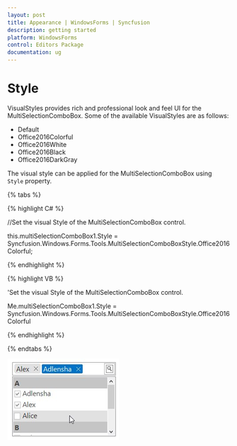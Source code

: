```yaml
---
layout: post
title: Appearance | WindowsForms | Syncfusion
description: getting started
platform: WindowsForms
control: Editors Package
documentation: ug
---
```


# Style

VisualStyles provides rich and professional look and feel UI for the MultiSelectionComboBox. Some of the available VisualStyles are as follows:

* Default
* Office2016Colorful
* Office2016White
* Office2016Black
* Office2016DarkGray


The visual style can be applied for the MultiSelectionComboBox using `Style` property.

{% tabs %}

{% highlight C# %}

//Set the visual Style of the MultiSelectionComboBox control.

this.multiSelectionComboBox1.Style = Syncfusion.Windows.Forms.Tools.MultiSelectionComboBoxStyle.Office2016Colorful;

{% endhighlight %}


{% highlight VB %}

'Set the visual Style of the MultiSelectionComboBox control.

Me.multiSelectionComboBox1.Style = Syncfusion.Windows.Forms.Tools.MultiSelectionComboBoxStyle.Office2016Colorful
 
{% endhighlight %}

{% endtabs %}

![](Overview_images/Office2016Colorful.jpeg) 